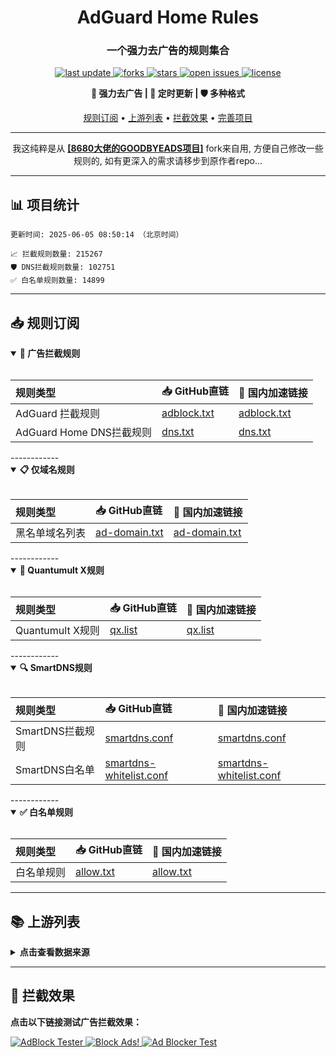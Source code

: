 <div align="center">
<h1 align="center">AdGuard Home Rules</h1>
<h3 align="center">一个强力去广告的规则集合</h3>

<p align="center">
  <a href="https://github.com/tom-kst/Adgh_Rules">
    <img src="https://img.shields.io/github/last-commit/tom-kst/Adgh_Rules?style=flat-square&color=blue" alt="last update" />
  </a>
  <a href="https://github.com/tom-kst/Adgh_Rules">
    <img src="https://img.shields.io/github/forks/tom-kst/Adgh_Rules?style=flat-square&color=brightgreen" alt="forks" />
  </a>
  <a href="https://github.com/tom-kst/Adgh_Rules">
    <img src="https://img.shields.io/github/stars/tom-kst/Adgh_Rules?style=flat-square&color=yellow" alt="stars" />
  </a>
  <a href="https://github.com/tom-kst/Adgh_Rules/issues/">
    <img src="https://img.shields.io/github/issues/tom-kst/Adgh_Rules?style=flat-square&color=red" alt="open issues" />
  </a>
  <a href="https://github.com/tom-kst/Adgh_Rules">
    <img src="https://img.shields.io/github/license/tom-kst/Adgh_Rules?style=flat-square&color=9cf" alt="license" />
  </a>
</p>

<p align="center">
  <b>🚫 强力去广告 | 🔄 定时更新 | 🛡️ 多种格式</b>
</p>

<p align="center">
  <a href="#-规则订阅">规则订阅</a> •
  <a href="#-上游列表">上游列表</a> •
  <a href="#-拦截效果">拦截效果</a> •
  <a href="#-完善项目">完善项目</a>
</p>
</div>

------------

<p align="center">
  我这纯粹是从 <b><a href="https://github.com/8680/GOODBYEADS">[8680大佬的GOODBYEADS项目]</a></b> fork来自用, 方便自己修改一些规则的, 如有更深入的需求请移步到原作者repo...
  </p>
  
------------

## 📊 项目统计

```
更新时间: 2025-06-05 08:50:14 （北京时间） 

📈 拦截规则数量: 215267 
🛡️ DNS拦截规则数量: 102751 
✅ 白名单规则数量: 14899 
```
------------

## 📥 规则订阅

<details open>
<summary><b>🚫 广告拦截规则</b></summary>
<br>

| 规则类型 | 📥 GitHub直链 | 🚀 国内加速链接 |
| :---- | :---- | :---- |
| AdGuard 拦截规则 | [adblock.txt](https://raw.githubusercontent.com/tom-kst/Adgh_Rules/master/data/rules/adblock.txt) | [adblock.txt](https://ghfast.top/raw.githubusercontent.com/tom-kst/Adgh_Rules/master/data/rules/adblock.txt) |
| AdGuard Home DNS拦截规则 | [dns.txt](https://raw.githubusercontent.com/tom-kst/Adgh_Rules/master/data/rules/dns.txt) | [dns.txt](https://ghfast.top/raw.githubusercontent.com/tom-kst/Adgh_Rules/master/data/rules/dns.txt) |

</details>
------------

<details open>
<summary><b>📋 仅域名规则</b></summary>
<br>

| 规则类型 | 📥 GitHub直链 | 🚀 国内加速链接 |
| :---- | :---- | :---- |
| 黑名单域名列表 | [ad-domain.txt](https://raw.githubusercontent.com/tom-kst/Adgh_Rules/master/data/rules/ad-domain.txt) | [ad-domain.txt](https://ghfast.top/raw.githubusercontent.com/tom-kst/Adgh_Rules/master/data/rules/ad-domain.txt) |

</details>
------------

<details open>
<summary><b>📱 Quantumult X规则</b></summary>
<br>

| 规则类型 | 📥 GitHub直链 | 🚀 国内加速链接 |
| :---- | :---- | :---- |
| Quantumult X规则 | [qx.list](https://raw.githubusercontent.com/tom-kst/Adgh_Rules/master/data/rules/qx.list) | [qx.list](https://ghfast.top/raw.githubusercontent.com/tom-kst/Adgh_Rules/master/data/rules/qx.list) |

</details>
------------

<details open>
<summary><b>🔍 SmartDNS规则</b></summary>
<br>

| 规则类型 | 📥 GitHub直链 | 🚀 国内加速链接 |
| :---- | :---- | :---- |
| SmartDNS拦截规则 | [smartdns.conf](https://raw.githubusercontent.com/tom-kst/Adgh_Rules/master/data/rules/smartdns.conf) | [smartdns.conf](https://ghfast.top/raw.githubusercontent.com/tom-kst/Adgh_Rules/master/data/rules/smartdns.conf) |
| SmartDNS白名单 | [smartdns-whitelist.conf](https://raw.githubusercontent.com/tom-kst/Adgh_Rules/master/data/rules/smartdns-whitelist.conf) | [smartdns-whitelist.conf](https://ghfast.top/raw.githubusercontent.com/tom-kst/Adgh_Rules/master/data/rules/smartdns-whitelist.conf) |

</details>
------------

<details open>
<summary><b>✅ 白名单规则</b></summary>
<br>

| 规则类型 | 📥 GitHub直链 | 🚀 国内加速链接 |
| :---- | :---- | :---- |
| 白名单规则 | [allow.txt](https://raw.githubusercontent.com/tom-kst/Adgh_Rules/master/data/rules/allow.txt) | [allow.txt](https://ghfast.top/raw.githubusercontent.com/tom-kst/Adgh_Rules/master/data/rules/allow.txt) |
</details>

------------

## 📚 上游列表

<details>
<summary><b>点击查看数据来源</b></summary>
<br>

- [AdGuard规则](https://github.com/AdguardTeam/AdguardFilters)
- [Tv规则](https://perflyst.github.io/PiHoleBlocklist/SmartTV-AGH.txt)
- [EasyPrivacy规则](https://easylist.to/)
- [乘风视频过滤规则](https://raw.githubusercontent.com/xinggsf/Adblock-Plus-Rule/master/mv.txt)
- [去APP下载提示规则](https://raw.githubusercontent.com/Noyllopa/NoAppDownload/master/NoAppDownload.txt)
- [oisd规则](https://small.oisd.nl/)
- [AWAvenue 秋风广告规则](https://raw.githubusercontent.com/TG-Twilight/AWAvenue-Ads-Rule/main/AWAvenue-Ads-Rule.txt)
- [CJX's Annoyance List](https://raw.githubusercontent.com/cjx82630/cjxlist/master/cjx-annoyance.txt)
- [补充规则](https://github.com/tom-kst/Adgh_Rules)

</details>

------------

## 🚫 拦截效果

  <p><b>点击以下链接测试广告拦截效果：</b></p>
  
  <a href="https://adblock-tester.com">
    <img src="https://img.shields.io/badge/AdBlock%20Tester-测试链接-blue?style=for-the-badge" alt="AdBlock Tester"/>
  </a>
  
  <a href="https://blockads.fivefilters.org/">
    <img src="https://img.shields.io/badge/Block%20Ads!-测试链接-green?style=for-the-badge" alt="Block Ads!"/>
  </a>
  
  <a href="https://adblock.turtlecute.org/">
    <img src="https://img.shields.io/badge/Ad%20Blocker%20Test-测试链接-orange?style=for-the-badge" alt="Ad Blocker Test"/>
  </a>
